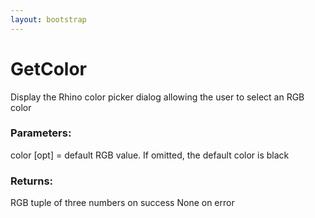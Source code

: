 ```yaml
---
layout: bootstrap
---
```


# GetColor

Display the Rhino color picker dialog allowing the user to select an RGB color
          

### Parameters:

color [opt] = default RGB value. If omitted, the default color is black
        

### Returns:


RGB tuple of three numbers on success
None on error
        



